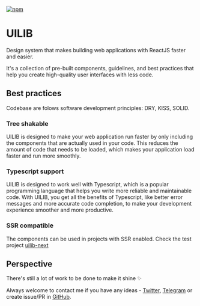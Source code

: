 [![npm](https://img.shields.io/npm/dm/@homecode/ui?style=flat-square)](https://www.npmjs.com/package/@homecode/ui)

# UILIB

Design system that makes building web applications with ReactJS faster and easier.

It's a collection of pre-built components, guidelines, and best practices that help you create high-quality user interfaces with less code.

## Best practices

Codebase are folows software development principles: DRY, KISS, SOLID.

### Tree shakable

UILIB is designed to make your web application run faster by only including the components that are actually used in your code. This reduces the amount of code that needs to be loaded, which makes your application load faster and run more smoothly.

### Typescript support

UILIB is designed to work well with Typescript, which is a popular programming language that helps you write more reliable and maintainable code. With UILIB, you get all the benefits of Typescript, like better error messages and more accurate code completion, to make your development experience smoother and more productive.

### SSR compatible

The components can be used in projects with SSR enabled. Check the test project [uilib-next](https://github.com/foreverido/uilib-nextjs)

## Perspective

There's still a lot of work to be done to make it shine ✨

Always welcome to contact me if you have any ideas - [Twitter](https://twitter.com/vpostol), [Telegram](https://t.me/apostol) or create issue/PR in [GitHub](https://github.com/foreverido/uilib/pulls).
